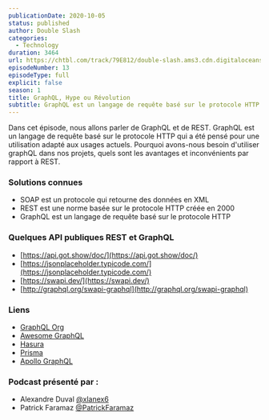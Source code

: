 ```yaml
---
publicationDate: 2020-10-05
status: published
author: Double Slash
categories:
  - Technology
duration: 3464
url: https://chtbl.com/track/79E812/double-slash.ams3.cdn.digitaloceanspaces.com/DS_013_graphql.mp3
episodeNumber: 13
episodeType: full
explicit: false
season: 1
title: GraphQL, Hype ou Révolution
subtitle: GraphQL est un langage de requête basé sur le protocole HTTP qui a été pensé pour une utilisation adapté aux usages actuels
---
```


Dans cet épisode, nous allons parler de GraphQL et de REST.
GraphQL est un langage de requête basé sur le protocole HTTP qui a été pensé pour une utilisation adapté aux usages actuels.
Pourquoi avons-nous besoin d'utiliser graphQL dans nos projets, quels sont les avantages et inconvénients par rapport à REST.

### Solutions connues

- SOAP est un protocole qui retourne des données en XML
- REST est une norme basée sur le protocole HTTP créée en 2000
- GraphQL est un langage de requête basé sur le protocole HTTP

### Quelques API publiques REST et GraphQL

- [https://api.got.show/doc/](https://api.got.show/doc/)
- [https://jsonplaceholder.typicode.com/](https://jsonplaceholder.typicode.com/)
- [https://swapi.dev/](https://swapi.dev/)
- [http://graphql.org/swapi-graphql](http://graphql.org/swapi-graphql)

### Liens

- [GraphQL Org](https://graphql.org/)
- [Awesome GraphQL](https://github.com/chentsulin/awesome-graphql)
- [Hasura](https://hasura.io/)
- [Prisma](https://www.prisma.io/)
- [Apollo GraphQL](https://github.com/apollographql)

### Podcast présenté par :

- Alexandre Duval [@xlanex6](https://twitter.com/xlanex6)
- Patrick Faramaz [@PatrickFaramaz](https://twitter.com/PatrickFaramaz)
